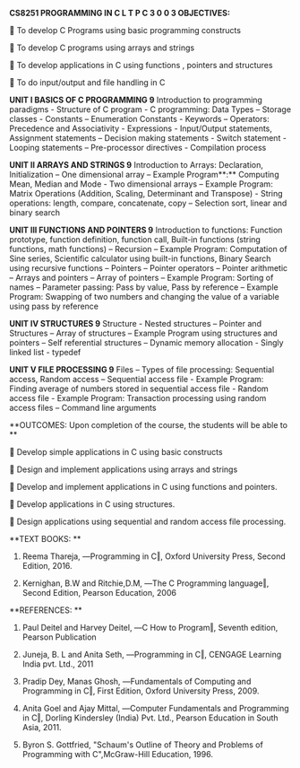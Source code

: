
**CS8251 PROGRAMMING IN C L T P C 3 0 0 3 OBJECTIVES:**

 To develop C Programs using basic programming constructs

 To develop C programs using arrays and strings

 To develop applications in C using functions , pointers and structures

 To do input/output and file handling in C

**UNIT I BASICS OF C PROGRAMMING 9** Introduction to programming
paradigms - Structure of C program - C programming: Data Types – Storage
classes - Constants – Enumeration Constants - Keywords – Operators:
Precedence and Associativity - Expressions - Input/Output statements,
Assignment statements – Decision making statements - Switch statement -
Looping statements – Pre-processor directives - Compilation process

**UNIT II ARRAYS AND STRINGS 9** Introduction to Arrays: Declaration,
Initialization – One dimensional array – Example Program**:** Computing
Mean, Median and Mode - Two dimensional arrays – Example Program: Matrix
Operations (Addition, Scaling, Determinant and Transpose) - String
operations: length, compare, concatenate, copy – Selection sort, linear
and binary search

**UNIT III FUNCTIONS AND POINTERS 9** Introduction to functions:
Function prototype, function definition, function call, Built-in
functions (string functions, math functions) – Recursion – Example
Program: Computation of Sine series, Scientific calculator using
built-in functions, Binary Search using recursive functions – Pointers –
Pointer operators – Pointer arithmetic – Arrays and pointers – Array of
pointers – Example Program: Sorting of names – Parameter passing: Pass
by value, Pass by reference – Example Program: Swapping of two numbers
and changing the value of a variable using pass by reference

**UNIT IV STRUCTURES 9** Structure - Nested structures – Pointer and
Structures – Array of structures – Example Program using structures and
pointers – Self referential structures – Dynamic memory allocation -
Singly linked list - typedef

**UNIT V FILE PROCESSING 9** Files – Types of file processing:
Sequential access, Random access – Sequential access file - Example
Program: Finding average of numbers stored in sequential access file -
Random access file - Example Program: Transaction processing using
random access files – Command line arguments

**OUTCOMES: Upon completion of the course, the students will be able to
**

 Develop simple applications in C using basic constructs

 Design and implement applications using arrays and strings

 Develop and implement applications in C using functions and pointers.

 Develop applications in C using structures.

 Design applications using sequential and random access file
processing.

**TEXT BOOKS: **

1. Reema Thareja, ―Programming in C‖, Oxford University Press, Second
Edition, 2016.

2. Kernighan, B.W and Ritchie,D.M, ―The C Programming language‖, Second
Edition, Pearson Education, 2006

**REFERENCES: **

1. Paul Deitel and Harvey Deitel, ―C How to Program‖, Seventh edition,
Pearson Publication

2. Juneja, B. L and Anita Seth, ―Programming in C‖, CENGAGE Learning
India pvt. Ltd., 2011

3. Pradip Dey, Manas Ghosh, ―Fundamentals of Computing and Programming
in C‖, First Edition, Oxford University Press, 2009.

4. Anita Goel and Ajay Mittal, ―Computer Fundamentals and Programming in
C‖, Dorling Kindersley (India) Pvt. Ltd., Pearson Education in South
Asia, 2011.

5. Byron S. Gottfried, "Schaum's Outline of Theory and Problems of
Programming with C",McGraw-Hill Education, 1996.


